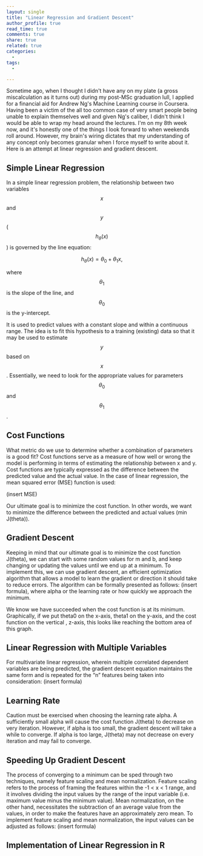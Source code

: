 ```yaml
---
layout: single
title: "Linear Regression and Gradient Descent"
author_profile: true
read_time: true
comments: true
share: true
related: true
categories:
  - 
tags:
  - 

---
```


Sometime ago, when I thought I didn't have any on my plate (a gross miscalculation as it turns out) during my post-MSc graduation lull, I applied for a financial aid for Andrew Ng's Machine Learning course in Coursera. Having been a victim of the all too common case of very smart people being unable to explain themselves well and given Ng's caliber, I didn't think I would be able to wrap my head around the lectures. I'm on my 8th week now, and it's honestly one of the things I look forward to when weekends roll around. However, my brain's wiring dictates that my understanding of any concept only becomes granular when I force myself to write about it. Here is an attempt at linear regression and gradient descent.

<!-- readmore -->

## Simple Linear Regression
In a simple linear regression problem, the relationship between two variables $$x$$ and $$y$$ ($$h{_{\theta}}(x)$$) is governed by the line equation:

$$
\begin{equation}
h{_{\theta}}(x) = \theta_{0} + \theta_{1}x,
\end{equation}
$$

where $$\theta_{1}$$ is the slope of the line, and $$\theta_{0}$$ is the y-intercept.

It is used to predict values with a constant slope and within a continuous range. The idea is to fit this hypothesis to a training (existing) data so that it may be used to estimate $$y$$ based on $$x$$. Essentially, we need to look for the appropriate values for parameters $$\theta_{0}$$ and $$\theta_{1}$$.

## Cost Functions
What metric do we use to determine whether a combination of parameters is a good fit? Cost functions serve as a measure of how well or wrong the model is performing in terms of estimating the relationship between x and y. Cost functions are typically expressed as the difference between the predicted value and the actual value. In the case of linear regression, the mean squared error (MSE) function is used:

(insert MSE)

Our ultimate goal is to minimize the cost function. In other words, we want to minimize the difference between the predicted and actual values (min J(theta)).

## Gradient Descent
Keeping in mind that our ultimate goal is to minimize the cost function J(theta), we can start with some random values for m and b, and keep changing or updating the values until we end up at a minimum. To implement this, we can use gradient descent, an efficient optimization algorithm that allows a model to learn the gradient or direction it should take to reduce errors. The algorithm can be formally presented as follows: 
(insert formula),
where alpha or the learning rate or how quickly we approach the minimum.

We know we have succeeded when the cost function is at its minimum. Graphically, if we put theta0 on the x-axis, theta1 on the y-axis, and the cost function on the vertical , z-axis, this looks like reaching the bottom area of this graph.
 
## Linear Regression with Multiple Variables
For multivariate linear regression, wherein multiple correlated dependent variables are being predicted, the gradient descent equation maintains the same form and is repeated for the “n” features being taken into consideration:
(insert formula)

## Learning Rate
Caution must be exercised when choosing the learning rate alpha. A sufficiently small alpha will cause the cost function J(theta) to decrease on very iteration. However, if alpha is too small, the gradient descent will take a while to converge. If alpha is too large, J(theta) may not decrease on every iteration and may fail to converge.

## Speeding Up Gradient Descent
The process of converging to a minimum can be sped through two techniques, namely feature scaling and mean normalization. Feature scaling refers to the process of framing the features within the -1 < x < 1 range, and it involves dividing the input values by the range of the input variable (i.e. maximum value minus the minimum value). Mean normalization, on the other hand, necessitates the subtraction of an average value from the values, in order to make the features have an approximately zero mean. To implement feature scaling and mean normalization, the input values can be adjusted as follows:
(insert formula)

## Implementation of Linear Regression in R


